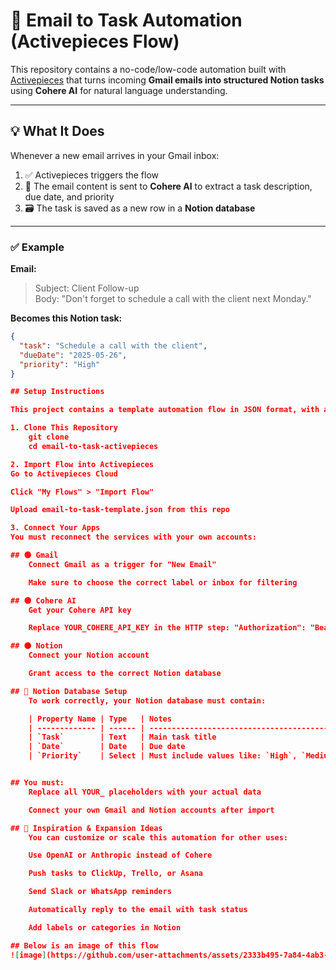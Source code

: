 # 📧 Email to Task Automation (Activepieces Flow)

This repository contains a no-code/low-code automation built with [Activepieces](https://www.activepieces.com/) that turns incoming **Gmail emails into structured Notion tasks** using **Cohere AI** for natural language understanding.

---

## 💡 What It Does

Whenever a new email arrives in your Gmail inbox:

1. ✅ Activepieces triggers the flow
2. 🧠 The email content is sent to **Cohere AI** to extract a task description, due date, and priority
3. 🗃 The task is saved as a new row in a **Notion database**

---

### ✅ Example

**Email:**
> Subject: Client Follow-up  
> Body: "Don't forget to schedule a call with the client next Monday."

**Becomes this Notion task:**
```json
{
  "task": "Schedule a call with the client",
  "dueDate": "2025-05-26",
  "priority": "High"
}

## Setup Instructions

This project contains a template automation flow in JSON format, with all personal and private values removed. You must set up your own connections when importing it.

1. Clone This Repository
    git clone
    cd email-to-task-activepieces

2. Import Flow into Activepieces
Go to Activepieces Cloud

Click "My Flows" > "Import Flow"

Upload email-to-task-template.json from this repo

3. Connect Your Apps
You must reconnect the services with your own accounts:

## 🟢 Gmail
    Connect Gmail as a trigger for "New Email"

    Make sure to choose the correct label or inbox for filtering

## 🟣 Cohere AI
    Get your Cohere API key

    Replace YOUR_COHERE_API_KEY in the HTTP step: "Authorization": "Bearer YOUR_COHERE_API_KEY"

## ⚫ Notion
    Connect your Notion account

    Grant access to the correct Notion database

## 🧱 Notion Database Setup
    To work correctly, your Notion database must contain:

    | Property Name | Type   | Notes                                             |
    | ------------- | ------ | ------------------------------------------------- |
    | `Task`        | Text   | Main task title                                   |
    | `Date`        | Date   | Due date                                          |
    | `Priority`    | Select | Must include values like: `High`, `Medium`, `Low` |


## You must:
    Replace all YOUR_ placeholders with your actual data

    Connect your own Gmail and Notion accounts after import

## 🌱 Inspiration & Expansion Ideas
    You can customize or scale this automation for other uses:

    Use OpenAI or Anthropic instead of Cohere

    Push tasks to ClickUp, Trello, or Asana

    Send Slack or WhatsApp reminders

    Automatically reply to the email with task status

    Add labels or categories in Notion

## Below is an image of this flow
![image](https://github.com/user-attachments/assets/2333b495-7a84-4ab3-8f8e-fac4c300a838)
